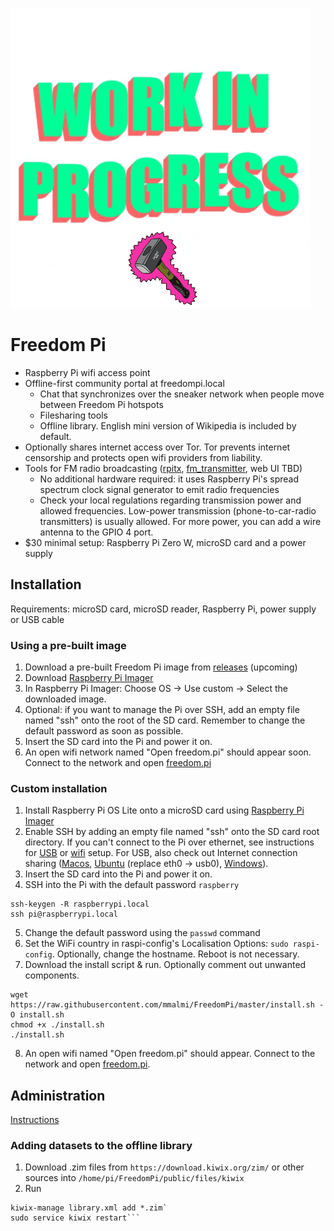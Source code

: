 ![WIP](wip.gif "work in progress")
# Freedom Pi
* Raspberry Pi wifi access point
* Offline-first community portal at freedompi.local
  * Chat that synchronizes over the sneaker network when people move between Freedom Pi hotspots
  * Filesharing tools
  * Offline library. English mini version of Wikipedia is included by default. 
* Optionally shares internet access over Tor. Tor prevents internet censorship and protects open wifi providers from liability.
* Tools for FM radio broadcasting ([rpitx](https://github.com/F5OEO/rpitx), [fm_transmitter](https://github.com/markondej/fm_transmitter), web UI TBD)
  * No additional hardware required: it uses Raspberry Pi's spread spectrum clock signal generator to emit radio frequencies
  * Check your local regulations regarding transmission power and allowed frequencies. Low-power transmission (phone-to-car-radio transmitters) is usually allowed. For more power, you can add a wire antenna to the GPIO 4 port.
* $30 minimal setup: Raspberry Pi Zero W, microSD card and a power supply

## Installation

Requirements: microSD card, microSD reader, Raspberry Pi, power supply or USB cable

### Using a pre-built image
1. Download a pre-built Freedom Pi image from [releases](https://github.com/mmalmi/FreedomPi/releases) (upcoming)
2. Download [Raspberry Pi Imager](https://www.raspberrypi.com/software/)
3. In Raspberry Pi Imager: Choose OS -> Use custom -> Select the downloaded image.
4. Optional: if you want to manage the Pi over SSH, add an empty file named "ssh" onto the root of the SD card. Remember to change the default password as soon as possible.
5. Insert the SD card into the Pi and power it on.
6. An open wifi network named  "Open freedom.pi" should appear soon. Connect to the network and open [freedom.pi](http://freedom.pi)

### Custom installation
1. Install Raspberry Pi OS Lite onto a microSD card using [Raspberry Pi Imager](https://www.raspberrypi.com/software/)
2. Enable SSH by adding an empty file named "ssh" onto the SD card root directory. If you can't connect to the Pi over ethernet, see instructions for [USB](https://desertbot.io/blog/ssh-into-pi-zero-over-usb) or [wifi](https://www.raspberrypi.com/documentation/computers/configuration.html#setting-up-a-headless-raspberry-pi) setup. For USB, also check out Internet connection sharing ([Macos](https://www.thepolyglotdeveloper.com/2019/07/share-internet-between-macos-raspberry-pi-zero-over-usb/), [Ubuntu](https://help.ubuntu.com/community/Internet/ConnectionSharing) (replace eth0 -> usb0), [Windows](https://www.circuitbasics.com/raspberry-pi-zero-ethernet-gadget/)).
3. Insert the SD card into the Pi and power it on.
4. SSH into the Pi with the default password `raspberry`
```
ssh-keygen -R raspberrypi.local
ssh pi@raspberrypi.local
```
5. Change the default password using the `passwd` command
6. Set the WiFi country in raspi-config's Localisation Options: `sudo raspi-config`. Optionally, change the hostname. Reboot is not necessary.
7. Download the install script & run. Optionally comment out unwanted components. 
```
wget https://raw.githubusercontent.com/mmalmi/FreedomPi/master/install.sh -O install.sh
chmod +x ./install.sh
./install.sh
```
8. An open wifi named "Open freedom.pi" should appear. Connect to the network and open [freedom.pi](http://freedom.pi).

## Administration
[Instructions](./public/files/freedom_pi_docs/administration.md)

### Adding datasets to the offline library
1. Download .zim files from `https://download.kiwix.org/zim/` or other sources into `/home/pi/FreedomPi/public/files/kiwix`
2. Run
```cd /home/pi/FreedomPi/public/files/kiwix
kiwix-manage library.xml add *.zim`
sudo service kiwix restart```

